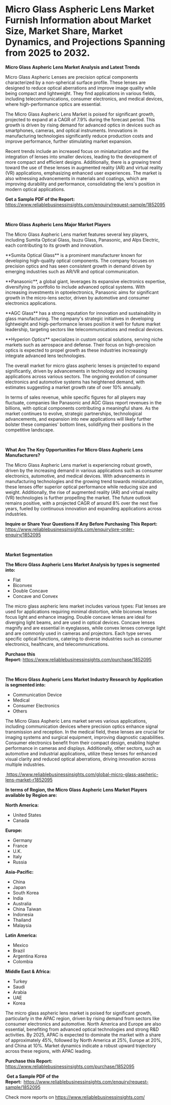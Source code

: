 <p><h1>Micro Glass Aspheric Lens Market Furnish Information about Market Size, Market Share, Market Dynamics, and Projections Spanning from 2025 to 2032.</h1></p><p><strong>Micro Glass Aspheric Lens Market Analysis and Latest Trends</strong></p>
<p><p>Micro Glass Aspheric Lenses are precision optical components characterized by a non-spherical surface profile. These lenses are designed to reduce optical aberrations and improve image quality while being compact and lightweight. They find applications in various fields, including telecommunications, consumer electronics, and medical devices, where high-performance optics are essential.</p><p>The Micro Glass Aspheric Lens Market is poised for significant growth, projected to expand at a CAGR of 7.9% during the forecast period. This growth is driven by rising demand for advanced optics in devices such as smartphones, cameras, and optical instruments. Innovations in manufacturing technologies significantly reduce production costs and improve performance, further stimulating market expansion.</p><p>Recent trends include an increased focus on miniaturization and the integration of lenses into smaller devices, leading to the development of more compact and efficient designs. Additionally, there is a growing trend toward the use of these lenses in augmented reality (AR) and virtual reality (VR) applications, emphasizing enhanced user experiences. The market is also witnessing advancements in materials and coatings, which are improving durability and performance, consolidating the lens's position in modern optical applications.</p></p>
<p><strong>Get a Sample PDF of the Report:&nbsp;</strong> <a href="https://www.reliablebusinessinsights.com/enquiry/request-sample/1852095?utm_campaign=115&utm_medium=2&utm_source=Github&utm_content=ia&utm_term=07012025&utm_id=micro-glass-aspheric-lens">https://www.reliablebusinessinsights.com/enquiry/request-sample/1852095</a></p>
<p>&nbsp;</p>
<p><strong>Micro Glass Aspheric Lens Major Market Players</strong></p>
<p><p>The Micro Glass Aspheric Lens market features several key players, including Sumita Optical Glass, Isuzu Glass, Panasonic, and Alps Electric, each contributing to its growth and innovation. </p><p>**Sumita Optical Glass** is a prominent manufacturer known for developing high-quality optical components. The company focuses on precision optics and has seen consistent growth in demand driven by emerging industries such as AR/VR and optical communication. </p><p>**Panasonic**, a global giant, leverages its expansive electronics expertise, diversifying its portfolio to include advanced optical systems. With increasing investments in optoelectronics, Panasonic aims for significant growth in the micro-lens sector, driven by automotive and consumer electronics applications.</p><p>**AGC Glass** has a strong reputation for innovation and sustainability in glass manufacturing. The company's strategic initiatives in developing lightweight and high-performance lenses position it well for future market leadership, targeting sectors like telecommunications and medical devices.</p><p>**Hyperion Optics** specializes in custom optical solutions, serving niche markets such as aerospace and defense. Their focus on high-precision optics is expected to propel growth as these industries increasingly integrate advanced lens technologies.</p><p>The overall market for micro glass aspheric lenses is projected to expand significantly, driven by advancements in technology and increasing applications across various sectors. The ongoing evolution of consumer electronics and automotive systems has heightened demand, with estimates suggesting a market growth rate of over 10% annually.</p><p>In terms of sales revenue, while specific figures for all players may fluctuate, companies like Panasonic and AGC Glass report revenues in the billions, with optical components contributing a meaningful share. As the market continues to evolve, strategic partnerships, technological advancements, and expansion into new applications will likely further bolster these companies' bottom lines, solidifying their positions in the competitive landscape.</p></p>
<p>&nbsp;</p>
<p><strong>What Are The Key Opportunities For Micro Glass Aspheric Lens Manufacturers?</strong></p>
<p><p>The Micro Glass Aspheric Lens market is experiencing robust growth, driven by the increasing demand in various applications such as consumer electronics, automotive, and medical devices. With advancements in manufacturing technologies and the growing trend towards miniaturization, these lenses offer superior optical performance while reducing size and weight. Additionally, the rise of augmented reality (AR) and virtual reality (VR) technologies is further propelling the market. The future outlook remains positive, with a projected CAGR of around 8% over the next five years, fueled by continuous innovation and expanding applications across industries.</p></p>
<p><strong>Inquire or Share Your Questions If Any Before Purchasing This Report:</strong> <a href="https://www.reliablebusinessinsights.com/enquiry/pre-order-enquiry/1852095?utm_campaign=115&utm_medium=2&utm_source=Github&utm_content=ia&utm_term=07012025&utm_id=micro-glass-aspheric-lens">https://www.reliablebusinessinsights.com/enquiry/pre-order-enquiry/1852095</a></p>
<p>&nbsp;</p>
<p><strong>Market Segmentation</strong></p>
<p><strong>The Micro Glass Aspheric Lens Market Analysis by types is segmented into:</strong></p>
<p><ul><li>Flat</li><li>Biconvex</li><li>Double Concave</li><li>Concave and Convex</li></ul></p>
<p><p>The micro glass aspheric lens market includes various types: Flat lenses are used for applications requiring minimal distortion, while biconvex lenses focus light and enhance imaging. Double concave lenses are ideal for diverging light beams, and are used in optical devices. Concave lenses magnify and are essential in eyeglasses, while convex lenses converge light and are commonly used in cameras and projectors. Each type serves specific optical functions, catering to diverse industries such as consumer electronics, healthcare, and telecommunications.</p></p>
<p><strong>Purchase this Report:&nbsp;</strong><a href="https://www.reliablebusinessinsights.com/purchase/1852095?utm_campaign=115&utm_medium=2&utm_source=Github&utm_content=ia&utm_term=07012025&utm_id=micro-glass-aspheric-lens">https://www.reliablebusinessinsights.com/purchase/1852095</a></p>
<p>&nbsp;</p>
<p><strong>The Micro Glass Aspheric Lens Market Industry Research by Application is segmented into:</strong></p>
<p><ul><li>Communication Device</li><li>Medical</li><li>Consumer Electronics</li><li>Others</li></ul></p>
<p><p>The Micro Glass Aspheric Lens market serves various applications, including communication devices where precision optics enhance signal transmission and reception. In the medical field, these lenses are crucial for imaging systems and surgical equipment, improving diagnostic capabilities. Consumer electronics benefit from their compact design, enabling higher performance in cameras and displays. Additionally, other sectors, such as automotive and industrial applications, utilize these lenses for enhanced visual clarity and reduced optical aberrations, driving innovation across multiple industries.</p></p>
<p><a href="https://www.reliablebusinessinsights.com/global-micro-glass-aspheric-lens-market-r1852095?utm_campaign=115&utm_medium=2&utm_source=Github&utm_content=ia&utm_term=07012025&utm_id=micro-glass-aspheric-lens">&nbsp;https://www.reliablebusinessinsights.com/global-micro-glass-aspheric-lens-market-r1852095</a></p>
<p><strong>In terms of Region, the Micro Glass Aspheric Lens Market Players available by Region are:</strong></p>
<p>
    <p> <strong> North America: </strong>
        <ul>
            <li>United States</li>
            <li>Canada</li>
        </ul>
        </p> 
    <p> <strong> Europe: </strong>
        <ul>
            <li>Germany</li>
            <li>France</li>
            <li>U.K.</li>
            <li>Italy</li>
            <li>Russia</li>
        </ul>
        </p> 
    <p> <strong> Asia-Pacific: </strong>
        <ul>
            <li>China</li>
            <li>Japan</li>
            <li>South Korea</li>
            <li>India</li>
            <li>Australia</li>
            <li>China Taiwan</li>
            <li>Indonesia</li>
            <li>Thailand</li>
            <li>Malaysia</li>
        </ul>
        </p> 
    <p> <strong> Latin America: </strong>
        <ul>
            <li>Mexico</li>
            <li>Brazil</li>
            <li>Argentina Korea</li>
            <li>Colombia</li>
        </ul>
        </p> 
    <p> <strong> Middle East & Africa: </strong>
        <ul>
            <li>Turkey</li>
            <li>Saudi</li>
            <li>Arabia</li>
            <li>UAE</li>
            <li>Korea</li>
        </ul>
    </p>
    </p>
<p><p>The micro glass aspheric lens market is poised for significant growth, particularly in the APAC region, driven by rising demand from sectors like consumer electronics and automotive. North America and Europe are also essential, benefiting from advanced optical technologies and strong R&D activities. By 2025, APAC is expected to dominate the market with a share of approximately 45%, followed by North America at 25%, Europe at 20%, and China at 10%. Market dynamics indicate a robust upward trajectory across these regions, with APAC leading.</p></p>
<p><strong>Purchase this Report: </strong><a href="https://www.reliablebusinessinsights.com/purchase/1852095?utm_campaign=115&utm_medium=2&utm_source=Github&utm_content=ia&utm_term=07012025&utm_id=micro-glass-aspheric-lens">https://www.reliablebusinessinsights.com/purchase/1852095</a></p>
<p>&nbsp;<strong>Get a Sample PDF of the Report:&nbsp;&nbsp;</strong><a href="https://www.reliablebusinessinsights.com/enquiry/request-sample/1852095?utm_campaign=115&utm_medium=2&utm_source=Github&utm_content=ia&utm_term=07012025&utm_id=micro-glass-aspheric-lens">https://www.reliablebusinessinsights.com/enquiry/request-sample/1852095</a></p>
<p><strong></strong></p>
<p>Check more reports on <a href="https://www.reliablebusinessinsights.com/?utm_campaign=115&utm_medium=2&utm_source=Github&utm_content=ia&utm_term=07012025&utm_id=micro-glass-aspheric-lens">https://www.reliablebusinessinsights.com/</a></p>